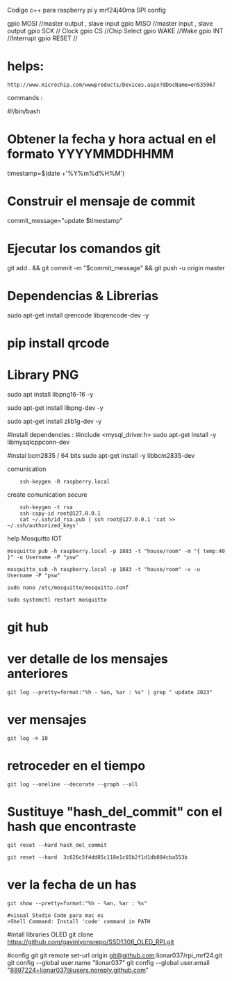 Codigo c++ para raspberry pi y mrf24j40ma
SPI config 

gpio MOSI //master output , slave input
gpio MISO //master input , slave output 
gpio SCK // Clock 
gpio CS //Chip Select
gpio WAKE //Wake
gpio INT //Interrupt
gpio RESET //

# helps:

	http://www.microchip.com/wwwproducts/Devices.aspx?dDocName=en535967

commands :

#!/bin/bash

# Obtener la fecha y hora actual en el formato YYYYMMDDHHMM
timestamp=$(date +'%Y%m%d%H%M')

# Construir el mensaje de commit
commit_message="update $timestamp"

# Ejecutar los comandos git
git add . && git commit -m "$commit_message" && git push -u origin master

# Dependencias & Librerias

sudo apt-get install qrencode libqrencode-dev -y
# pip install qrcode

# Library PNG
sudo apt install libpng16-16 -y

sudo apt-get install libpng-dev -y

sudo apt-get install zlib1g-dev -y

#install dependencies :
#include <mysql_driver.h>
sudo apt-get install -y libmysqlcppconn-dev

#instal bcm2835 / 64 bits
sudo apt-get install -y libbcm2835-dev


comunication

		ssh-keygen -R raspberry.local


create comunication secure

		ssh-keygen -t rsa
		ssh-copy-id root@127.0.0.1
		cat ~/.ssh/id_rsa.pub | ssh root@127.0.0.1 'cat >> ~/.ssh/authorized_keys'


help Mosquitto IOT

	mosquitto_pub -h raspberry.local -p 1883 -t "house/room" -m "{ temp:40 }" -u Username -P "psw"

	mosquitto_sub -h raspberry.local -p 1883 -t "house/room" -v -u Username -P "psw"

	sudo nano /etc/mosquitto/mosquitto.conf 

	sudo systemctl restart mosquitto


#	git hub 
#	ver detalle de los mensajes anteriores
	git log --pretty=format:"%h - %an, %ar : %s" | grep " update 2023"

#	ver mensajes 
	git log -n 10

#	retroceder en el tiempo 
	git log --oneline --decorate --graph --all

# Sustituye "hash_del_commit" con el hash que encontraste
	git reset --hard hash_del_commit

	git reset --hard  3c626c5f4dd85c118e1c65b2f1d1db084cba553b

#	ver la fecha de un has
	git show --pretty=format:"%h - %an, %ar : %s"

	#visual Studio Code para mac os
	>Shell Command: Install 'code' command in PATH




#intall libraries OLED
git clone https://github.com/gavinlyonsrepo/SSD1306_OLED_RPI.git

#config git
git remote set-url origin git@github.com:lionar037/rpi_mrf24.git
git config --global user.name "lionar037"
git config --global user.email "8897224+lionar037@users.noreply.github.com"

